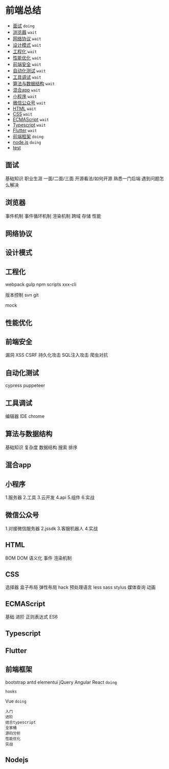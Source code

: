 # 前端总结
* [面试](#面试) `doing`
* [浏览器](#浏览器) `wait`
* [网络协议](#网络协议) `wait`
* [设计模式](#设计模式) `wait`
* [工程化](#工程化) `wait`
* [性能优化](#性能优化) `wait`
* [前端安全](#前端安全) `wait`
* [自动化测试](#自动化测试) `wait`
* [工具调试](#工具调试) `wait`
* [算法与数据结构](#算法与数据结构) `wait`
* [混合app](#混合app) `wait`
* [小程序](#小程序) `wait`
* [微信公众号](#微信公众号) `wait`
* [HTML](#html) `wait`
* [CSS](#css) `wait`
* [ECMAScript](#ecmascript) `wait`
* [Typescript](#typescript) `wait`
* [Flutter](#flutter) `wait`
* [前端框架](#前端框架) `doing`
* [node.js](#nodejs) `doing`
* [test](./test.md)

## 面试

基础知识
职业生涯
一面/二面/三面
开源看法/如何开源
熟悉一门后端
遇到问题怎么解决

## 浏览器

事件机制
事件循环机制
渲染机制
跨域
存储
性能

## 网络协议
## 设计模式
## 工程化

webpack
gulp
npm scripts
xxx-cli

版本控制
svn
git

mock

## 性能优化
## 前端安全

漏洞
XSS
CSRF
持久化攻击
SQL注入攻击
爬虫对抗

## 自动化测试

cypress
puppeteer

## 工具调试

编辑器 IDE
chrome

## 算法与数据结构

基础知识
复杂度
数据结构
搜索
排序

## 混合app

## 小程序

1.服务器
2.工具
3.云开发
4.api
5.组件
6.实战

## 微信公众号

1.对接微信服务器
2.jssdk
3.客服机器人
4.实战

## HTML

BOM
DOM
语义化
事件
渲染机制

## CSS

选择器
盒子布局
弹性布局
hack
预处理语言 less sass stylus
媒体查询
动画

## ECMAScript

基础
进阶
正则表达式
ES6

## Typescript
## Flutter
## 前端框架
bootstrap
antd
elementui
jQuery
Angular
React `doing`
```
hooks
```
Vue `doing`
```
入门
进阶
结合typescript
全家桶
源码分析
性能优化
实战
```
## Nodejs